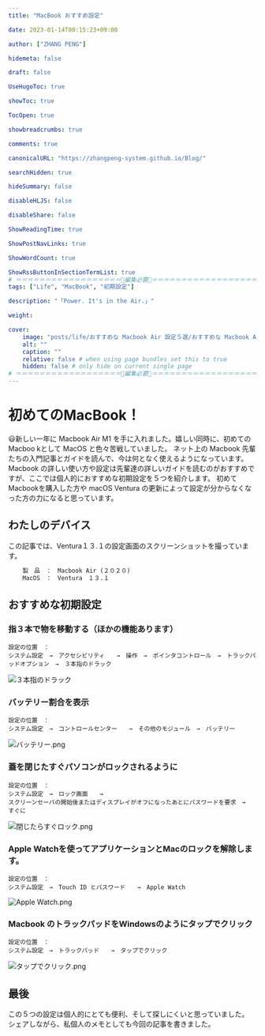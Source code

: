 ```yaml
---
title: "MacBook おすすめ設定"

date: 2023-01-14T00:15:23+09:00

author: ["ZHANG PENG"]

hidemeta: false

draft: false

UseHugoToc: true

showToc: true

TocOpen: true

showbreadcrumbs: true

comments: true

canonicalURL: "https://zhangpeng-system.github.io/Blog/"

searchHidden: true

hideSummary: false

disableHLJS: false

disableShare: false

ShowReadingTime: true

ShowPostNavLinks: true

ShowWordCount: true

ShowRssButtonInSectionTermList: true
# ＝＝＝＝＝＝＝＝＝＝＝＝＝＝＝＝＝＝🔽編集必要🔽＝＝＝＝＝＝＝＝＝＝＝＝＝＝＝＝＝＝
tags: ["Life", "MacBook", "初期設定"]

description: "「Power. It's in the Air.」"

weight:

cover:
    image: "posts/life/おすすめな Macbook Air 設定５選/おすすめな Macbook Air 設定.001.png"
    alt: ""
    caption: ""
    relative: false # when using page bundles set this to true
    hidden: false # only hide on current single page
# ＝＝＝＝＝＝＝＝＝＝＝＝＝＝＝＝＝＝🔼編集必要🔼＝＝＝＝＝＝＝＝＝＝＝＝＝＝＝＝＝＝
---
```

# 初めてのMacBook！

:smiley:新しい一年に Macbook Air M1 を手に入れました。嬉しい同時に、初めての Macboo kとして MacOS と色々苦戦していました。
ネット上の Macbook 先輩たちの入門記事とガイドを読んで、今は何となく使えるようになっています。
Macbook の詳しい使い方や設定は先輩達の詳しいガイドを読むのがおすすめですが、ここでは個人的におすすめな初期設定を５つを紹介します。
初めてMacbookを購入した方や macOS Ventura の更新によって設定が分からなくなった方の力になると思っています。

## わたしのデバイス

この記事では、Ventura１３.１の設定画面のスクリーンショットを撮っています。

```txt
    製　品　：　Macbook Air (２０２０)
    MacOS　：　Ventura　１３.１
```

## おすすめな初期設定

### 指３本で物を移動する（ほかの機能あります）

```shell
設定の位置　：　
システム設定　→　アクセシビリティ　　→　操作　→　ポインタコントロール　→　トラックパッドオプション　→　３本指のドラック
```

![３本指のドラック](https://peridot-wood-05b.notion.site/image/https%3A%2F%2Fprod-files-secure.s3.us-west-2.amazonaws.com%2F9eac8f3d-2b0a-48f1-890e-bf2567cf11ae%2F3fe30d7d-72fe-4224-a274-5977868e1e1d%2F%25EF%25BC%2593%25E6%259C%25AC%25E6%258C%2587%25E3%2581%25AE%25E3%2583%2588%25E3%2582%2599%25E3%2583%25A9%25E3%2583%2583%25E3%2582%25AF.png?table=block&id=e031cfaf-a322-4c19-b14f-14d9180d6949&spaceId=9eac8f3d-2b0a-48f1-890e-bf2567cf11ae&width=2000&userId=&cache=v2)

### バッテリー割合を表示

```shell
設定の位置　：　
システム設定　→　コントロールセンター　　→　その他のモジュール　→　バッテリー
```

![バッテリー.png](https://qiita-image-store.s3.ap-northeast-1.amazonaws.com/0/3076318/3d5e6f82-95e5-d2b5-9d88-df618b2dd547.png)

### 蓋を閉じたすぐパソコンがロックされるように

```shell
設定の位置　：　
システム設定　→　ロック画面　　→　
スクリーンセーバの開始後またはディスプレイがオフになったあとにパスワードを要求　→　すぐに
```

![閉じたらすぐロック.png](https://peridot-wood-05b.notion.site/image/https%3A%2F%2Fprod-files-secure.s3.us-west-2.amazonaws.com%2F9eac8f3d-2b0a-48f1-890e-bf2567cf11ae%2F1591f801-92fa-4bb3-a5fb-292d28ed4dc0%2F%25E9%2596%2589%25E3%2581%2597%25E3%2582%2599%25E3%2581%259F%25E3%2582%2589%25E3%2581%2599%25E3%2581%258F%25E3%2582%2599%25E3%2583%25AD%25E3%2583%2583%25E3%2582%25AF.png?table=block&id=a1d6cfb6-e44b-4b9e-b5e2-acfdda034acf&spaceId=9eac8f3d-2b0a-48f1-890e-bf2567cf11ae&width=2000&userId=&cache=v2)

### Apple Watchを使ってアプリケーションとMacのロックを解除します。

```shell
設定の位置　：　
システム設定　→　Touch ID とパスワード　　→　Apple Watch
```

![Apple Watch.png](https://peridot-wood-05b.notion.site/image/https%3A%2F%2Fprod-files-secure.s3.us-west-2.amazonaws.com%2F9eac8f3d-2b0a-48f1-890e-bf2567cf11ae%2F48bbf8cb-1129-4f13-aca8-87048921b449%2FApple_Watch.png?table=block&id=c6841e86-867b-4444-b975-e976e5f07ad6&spaceId=9eac8f3d-2b0a-48f1-890e-bf2567cf11ae&width=2000&userId=&cache=v2)

### Macbook のトラックパッドをWindowsのようにタップでクリック

```shell
設定の位置　：　
システム設定　→　トラックパッド　　→　タップでクリック
```

![タップでクリック.png](https://peridot-wood-05b.notion.site/image/https%3A%2F%2Fprod-files-secure.s3.us-west-2.amazonaws.com%2F9eac8f3d-2b0a-48f1-890e-bf2567cf11ae%2Ff3aa7d3a-784d-4e88-a5b7-760f26d04ea5%2F%25E3%2582%25BF%25E3%2583%2583%25E3%2583%2595%25E3%2582%259A%25E3%2581%25A6%25E3%2582%2599%25E3%2582%25AF%25E3%2583%25AA%25E3%2583%2583%25E3%2582%25AF.png?table=block&id=6e32460d-1c0e-4677-b0e6-ef2134eed170&spaceId=9eac8f3d-2b0a-48f1-890e-bf2567cf11ae&width=2000&userId=&cache=v2)

## 最後

この５つの設定は個人的にとても便利、そして探しにくいと思っていました。
シェアしながら、私個人のメモとしても今回の記事を書きました。
